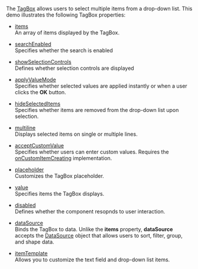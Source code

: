 The [TagBox](/Documentation/ApiReference/UI_Components/dxTagBox/) allows users to select multiple items from a drop-down list. This demo illustrates the following TagBox properties:

- [items](/Documentation/ApiReference/UI_Components/dxTagBox/Configuration/items/)  
  An array of items displayed by the TagBox.

- [searchEnabled](/Documentation/ApiReference/UI_Components/dxTagBox/Configuration/#searchEnabled)  
  Specifies whether the search is enabled

- [showSelectionControls](/Documentation/ApiReference/UI_Components/dxTagBox/Configuration/#showSelectionControls)  
  Defines whether selection controls are displayed

- [applyValueMode](/Documentation/ApiReference/UI_Components/dxTagBox/Configuration/#applyValueMode)  
  Specifies whether selected values are applied instantly or when a user clicks the **OK** button.

- [hideSelectedItems](/Documentation/ApiReference/UI_Components/dxTagBox/Configuration/#hideSelectedItems)  
  Specifies whether items are removed from the drop-down list upon selection.

- [multiline](/Documentation/ApiReference/UI_Components/dxTagBox/Configuration/#multiline)  
  Displays selected items on single or multiple lines.

- [acceptCustomValue](/Documentation/ApiReference/UI_Components/dxTagBox/Configuration/#acceptCustomValue)  
  Specifies whether users can enter custom values. Requires the [onCustomItemCreating](/Documentation/ApiReference/UI_Components/dxTagBox/Configuration/#onCustomItemCreating) implementation.

- [placeholder](/Documentation/ApiReference/UI_Components/dxTagBox/Configuration/#placeholder)  
  Customizes the TagBox placeholder.

- [value](/Documentation/ApiReference/UI_Components/dxTagBox/Configuration/#value)  
  Specifies items the TagBox displays.

- [disabled](/Documentation/ApiReference/UI_Components/dxTagBox/Configuration/#disabled)  
  Defines whether the component resopnds to user interaction.

- [dataSource](/Documentation/ApiReference/UI_Components/dxTagBox/Configuration/#dataSource)  
  Binds the TagBox to data. Unlike the **items** property, **dataSource** accepts the [DataSource](/Documentation/ApiReference/Data_Layer/DataSource/) object that allows users to sort, filter, group, and shape data.
- [itemTemplate](/Documentation/ApiReference/UI_Components/dxTagBox/Configuration/#itemTemplate)  
  Allows you to customize the text field and drop-down list items.
